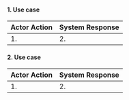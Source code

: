 #### 1. Use case
|Actor Action | System Response |
|---          |---              |
|1.  | 2.  |

#### 2. Use case
|Actor Action | System Response |
|---          |---              |
|1.  | 2.  |
